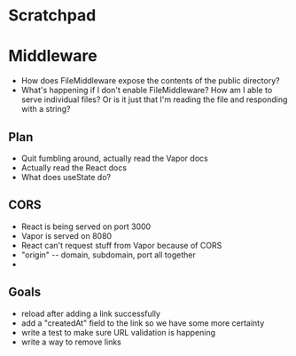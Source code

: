 # Scratchpad

# Middleware

- How does FileMiddleware expose the contents of the public directory?
- What's happening if I don't enable FileMiddleware? How am I able to serve individual files? Or is it just that I'm reading the file and responding with a string?

## Plan

- Quit fumbling around, actually read the Vapor docs
- Actually read the React docs
- What does useState do?

## CORS

- React is being served on port 3000
- Vapor is served on 8080
- React can't request stuff from Vapor because of CORS
- "origin" -- domain, subdomain, port all together
- 

## Goals

- reload after adding a link successfully
- add a "createdAt" field to the link so we have some more certainty
- write a test to make sure URL validation is happening
- write a way to remove links